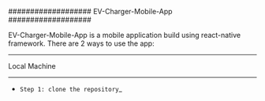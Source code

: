 ###################
EV-Charger-Mobile-App
###################

EV-Charger-Mobile-App is a mobile application build using react-native framework. There are 2 ways to use the app:

*******************
Local Machine
*******************

-  `Step 1: clone the repository`_
